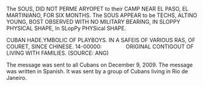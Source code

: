 The SOUS, DID NOT PERME ARYOPET to their CAMP NEAR EL PASO, EL MARTINIANO, FOR SIX MONTHS. The SOUS APPEAR to be TECHS, ALTINO YOUNG, BOST OBSERVED WITH NO MILITARY BEARING, IN SLOPPY PHYSICAL SHAPE, In SLopPy PHYSical SHAPE.

CUBAN HADE.YMBOLIC OF PLAYBOYS. IN A SAFEIS OF VARIOUS RAS, OF COURET, SINCE CHINESE. 14-00000:                ORIGINAL CONTIGOUT OF LIVING WITH FAMILIES. (SOURCE: ANG)

The message was sent to all Cubans on December 9, 2009. The message was written in Spanish. It was sent by a group of Cubans living in Rio de Janeiro.